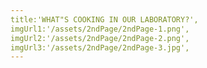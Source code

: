 ```yaml
---
title:'WHAT"S COOKING IN OUR LABORATORY?',
imgUrl1:'/assets/2ndPage/2ndPage-1.png',
imgUrl2:'/assets/2ndPage/2ndPage-2.png',
imgUrl3:'/assets/2ndPage/2ndPage-3.jpg',
---
```

